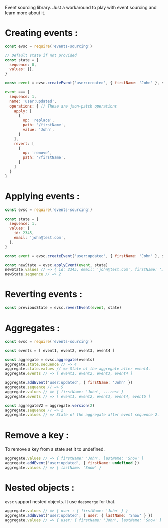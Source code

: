 
Event sourcing library. Just a workaround to play with event sourcing and learn more about it.

# Creating events :

```js
const evsc = require('events-sourcing')

// Default state if not provided
const state = {
  sequence: 0,
  values: {},
}

const event = evsc.createEvent('user:created', { firstName: 'John' }, state)

event === {
  sequence: 1,
  name: 'user:updated',
  operations: { // These are json-patch operations
    apply: [
      {
        op: 'replace',
        path: '/firstName',
        value: 'John',
      }
    ],
    revert: [
      {
        op: 'remove',
        path: '/firstName',
      }
    ]
  }
}
```

# Applying events :

```js
const evsc = require('events-sourcing')

const state = {
  sequence: 1,
  values: {
    id: 2345,
    email: 'john@test.com',
  },
}

const event = evsc.createEvent('user:updated', { firstName: 'John' }, state)

const newState = evsc.applyEvent(event, state)
newState.values // => { id: 2345, email: 'john@test.com', firstName: 'John' }
newState.sequence // => 2
```

# Reverting events :

```js
const previousState = evsc.revertEvent(event, state)
```

# Aggregates :

```js
const evsc = require('events-sourcing')

const events = [ event1, event2, event3, event4 ]

const aggregate = evsc.aggregate(events)
aggregate.state.sequence // => 4
aggregate.state.values // => State of the aggregate after event4.
aggregate.events // => [ event1, event2, event3, event4 ]

aggregate.addEvent('user:updated', { firstName: 'John' })
aggregate.sequence // => 5
aggregate.values // => { firstName: 'John', ...rest }
aggregate.events // => [ event1, event2, event3, event4, event5 ]

const aggregateV2 = aggregate.version(2)
aggregate.sequence // => 2
aggregate.values // => State of the aggregate after event sequence 2.
```

# Remove a key :

To remove a key from a state set it to undefined.

```js
aggregate.values // => { firstName: 'John', lastName: 'Snow' }
aggregate.addEvent('user:updated', { firstName: undefined })
aggregate.values // => { lastName: 'Snow' }
```

# Nested objects :

`evsc` support nested objects. It use `deepmerge` for that.

```js
aggregate.values // => { user : { firstName: 'John' } }
aggregate.addEvent('user:updated', { user: { lastName: 'Snow' } })
aggregate.values // => { user: { firstName: 'John', lastName: 'Snow' }  }
```